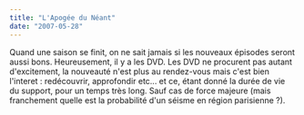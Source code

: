 ```yaml
---
title: "L'Apogée du Néant"
date: "2007-05-28"
---
```


Quand une saison se finit, on ne sait jamais si les nouveaux épisodes seront aussi bons. Heureusement, il y a les DVD. Les DVD ne procurent pas autant d'excitement, la nouveauté n'est plus au rendez-vous mais c'est bien l'interet : redécouvrir, approfondir etc... et ce, étant donné la durée de vie du support, pour un temps très long. Sauf cas de force majeure (mais franchement quelle est la probabilité d'un séisme en région parisienne ?).
